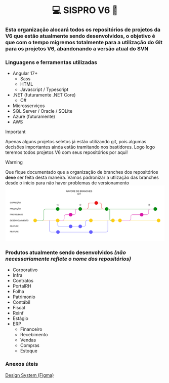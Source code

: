 <h1 align="center"> 💻 SISPRO V6 🏢 </h1>
<h3> Esta organização alocará todos os repositórios de projetos da V6 que estão atualmente sendo desenvolvidos, o objetivo é que com o tempo migremos totalmente para a utilização do Git para os projetos V6, abandonando a versão atual do SVN </h3>

### Linguagens e ferramentas utilizadas
- Angular 17+
  - Sass
  - HTML
  - Javascript / Typescript
- .NET (futuramente .NET Core)
  - C#
- Microsserviços
- SQL Server / Oracle / SQLite
- Azure (futuramente)
- AWS


> [!IMPORTANT]
> Apenas alguns projetos seletos já estão utilizando git, pois algumas decisões importantes ainda estão tramitando nos bastidores. Logo logo teremos todos projetos V6 com seus repositórios por aqui!

> [!WARNING]
> Que fique documentado que a organização de branches dos repositórios **deve** ser feita desta maneira. Vamos padronizar a utlização das branches desde o início para não haver problemas de versionamento
![image](../files/GIT-Arvore_de_Branches.png)


### Produtos atualmente sendo desenvolvidos *(não necessariamente reflete o nome dos repositórios)*
- Corporativo
- Infra
- Contratos
- PortalRH
- Folha
- Patrimonio
- Contábil
- Fiscal
- Reinf
- Estágio
- ERP
	- Financeiro
	- Recebimento
	- Vendas
	- Compras
	- Estoque


### Anexos úteis
[Design System (Figma)](https://www.figma.com/design/WoHZSAQsjqZuc6rC02CAkR/Sispro-DS---Definitivo?node-id=73-16002)
